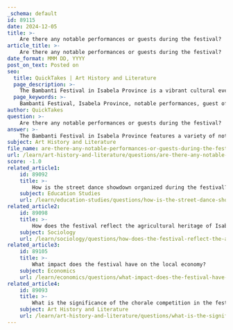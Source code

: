 ```yaml
---
_schema: default
id: 89115
date: 2024-12-05
title: >-
    Are there any notable performances or guests during the festival?
article_title: >-
    Are there any notable performances or guests during the festival?
date_format: MMM DD, YYYY
post_on_text: Posted on
seo:
  title: QuickTakes | Art History and Literature
  page_description: >-
    The Bambanti Festival in Isabela Province is a vibrant cultural event featuring notable performances, distinguished guests such as the DOT Secretary, and community involvement through competitions and artistic expressions.
  page_keywords: >-
    Bambanti Festival, Isabela Province, notable performances, guest of honor, DOT Secretary, Bernadette Romulo-Puyat, street-dance competition, cultural significance, eco-tourism, musical events, Search for Queen Isabela, local cultures, artistic expression, community involvement, Philippines
author: QuickTakes
question: >-
    Are there any notable performances or guests during the festival?
answer: >-
    The Bambanti Festival in Isabela Province features a variety of notable performances and guests that enhance its cultural significance. One of the highlights of the festival is the participation of prominent figures, such as the Department of Tourism (DOT) Secretary, who has served as the guest of honor and speaker at the event. For instance, Secretary Bernadette Romulo-Puyat attended the festival, emphasizing its importance in promoting Isabela as a top eco-tourism destination.\n\nIn addition to distinguished guests, the festival showcases a range of performances, particularly during the Bambanti Street-Dance Competition, which features thousands of dancers from various municipalities. This competition is a vibrant display of talent, creativity, and choreography, making it a much-anticipated event each year.\n\nThe festival also includes musical events and a grand concert, further enriching the experience for attendees. The 2023 Bambanti Festival, for example, highlighted various LGU-contested events, including the Search for Queen Isabela, where candidates donned symbolic costumes representing their local cultures.\n\nOverall, the Bambanti Festival not only celebrates Isabela's agricultural heritage but also serves as a platform for artistic expression and community involvement, making it a significant cultural event in the Philippines.
subject: Art History and Literature
file_name: are-there-any-notable-performances-or-guests-during-the-festival.md
url: /learn/art-history-and-literature/questions/are-there-any-notable-performances-or-guests-during-the-festival
score: -1.0
related_article1:
    id: 89092
    title: >-
        How is the street dance showdown organized during the festival?
    subject: Education Studies
    url: /learn/education-studies/questions/how-is-the-street-dance-showdown-organized-during-the-festival
related_article2:
    id: 89098
    title: >-
        How does the festival reflect the agricultural heritage of Isabela Province?
    subject: Sociology
    url: /learn/sociology/questions/how-does-the-festival-reflect-the-agricultural-heritage-of-isabela-province
related_article3:
    id: 89105
    title: >-
        What impact does the festival have on the local economy?
    subject: Economics
    url: /learn/economics/questions/what-impact-does-the-festival-have-on-the-local-economy
related_article4:
    id: 89093
    title: >-
        What is the significance of the chorale competition in the festival?
    subject: Art History and Literature
    url: /learn/art-history-and-literature/questions/what-is-the-significance-of-the-chorale-competition-in-the-festival
---
```


&nbsp;